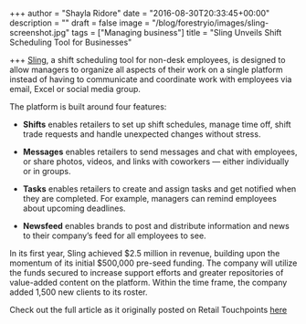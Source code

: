 +++
author = "Shayla Ridore"
date = "2016-08-30T20:33:45+00:00"
description = ""
draft = false
image = "/blog/forestryio/images/sling-screenshot.jpg"
tags = ["Managing business"]
title = "Sling Unveils Shift Scheduling Tool for Businesses"

+++
[Sling](https://getsling.com), a shift scheduling tool for non-desk employees, is designed to allow managers to organize all aspects of their work on a single platform instead of having to communicate and coordinate work with employees via email, Excel or social media group.

The platform is built around four features:

*   **Shifts** enables retailers to set up shift schedules, manage time off, shift trade requests and handle unexpected changes without stress.

*   **Messages** enables retailers to send messages and chat with employees, or share photos, videos, and links with coworkers — either individually or in groups.

*   **Tasks** enables retailers to create and assign tasks and get notified when they are completed. For example, managers can remind employees about upcoming deadlines.

*   **Newsfeed** enables brands to post and distribute information and news to their company’s feed for all employees to see.

In its first year, Sling achieved $2.5 million in revenue, building upon the momentum of its initial $500,000 pre-seed funding. The company will utilize the funds secured to increase support efforts and greater repositories of value-added content on the platform. Within the time frame, the company added 1,500 new clients to its roster.

Check out the full article as it originally posted on Retail Touchpoints [here](http://www.retailtouchpoints.com/features/solution-spotlight/sling-unveils-shift-scheduling-tool-for-businesses)